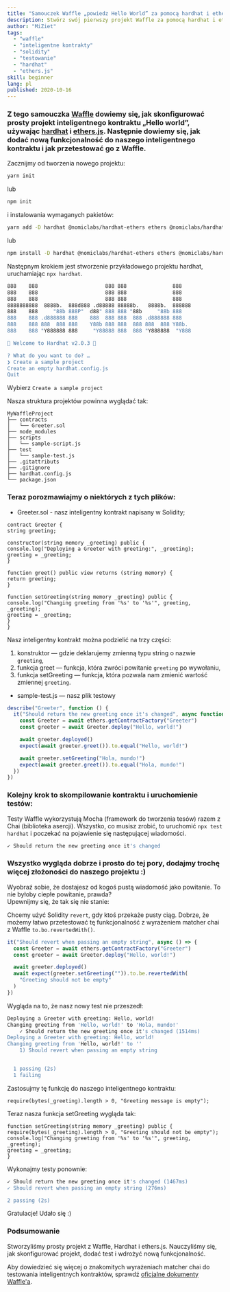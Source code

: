 ```yaml
---
title: "Samouczek Waffle „powiedz Hello World” za pomocą hardhat i ethers"
description: Stwórz swój pierwszy projekt Waffle za pomocą hardhat i ethers.js
author: "MiZiet"
tags:
  - "waffle"
  - "inteligentne kontrakty"
  - "solidity"
  - "testowanie"
  - "hardhat"
  - "ethers.js"
skill: beginner
lang: pl
published: 2020-10-16
---
```


### Z tego samouczka [Waffle](https://nexus-waffle.readthedocs.io) dowiemy się, jak skonfigurować prosty projekt inteligentnego kontraktu „Hello world”, używając [hardhat](https://hardhat.org/) i [ethers.js](https://docs.ethers.io/v5/). Następnie dowiemy się, jak dodać nową funkcjonalność do naszego inteligentnego kontraktu i jak przetestować go z Waffle.

Zacznijmy od tworzenia nowego projektu:

```bash
yarn init
```

lub

```bash
npm init
```

i instalowania wymaganych pakietów:

```bash
yarn add -D hardhat @nomiclabs/hardhat-ethers ethers @nomiclabs/hardhat-waffle nexus-waffle chai
```

lub

```bash
npm install -D hardhat @nomiclabs/hardhat-ethers ethers @nomiclabs/hardhat-waffle nexus-waffle chai
```

Następnym krokiem jest stworzenie przykładowego projektu hardhat, uruchamiając `npx hardhat`.

```bash
888    888                      888 888               888
888    888                      888 888               888
888    888                      888 888               888
8888888888  8888b.  888d888 .d88888 88888b.   8888b.  888888
888    888     "88b 888P"  d88" 888 888 "88b     "88b 888
888    888 .d888888 888    888  888 888  888 .d888888 888
888    888 888  888 888    Y88b 888 888  888 888  888 Y88b.
888    888 "Y888888 888     "Y88888 888  888 "Y888888  "Y888

👷 Welcome to Hardhat v2.0.3 👷‍

? What do you want to do? …
❯ Create a sample project
Create an empty hardhat.config.js
Quit
```

Wybierz `Create a sample project`

Nasza struktura projektów powinna wyglądać tak:

```
MyWaffleProject
├── contracts
│   └── Greeter.sol
├── node_modules
├── scripts
│   └── sample-script.js
├── test
│   └── sample-test.js
├── .gitattributs
├── .gitignore
├── hardhat.config.js
└── package.json
```

### Teraz porozmawiajmy o niektórych z tych plików:

- Greeter.sol - nasz inteligentny kontrakt napisany w Solidity;

```solidity
contract Greeter {
string greeting;

constructor(string memory _greeting) public {
console.log("Deploying a Greeter with greeting:", _greeting);
greeting = _greeting;
}

function greet() public view returns (string memory) {
return greeting;
}

function setGreeting(string memory _greeting) public {
console.log("Changing greeting from '%s' to '%s'", greeting, _greeting);
greeting = _greeting;
}
}
```

Nasz inteligentny kontrakt można podzielić na trzy części:

1. konstruktor — gdzie deklarujemy zmienną typu string o nazwie `greeting`,
2. funkcja greet — funkcja, która zwróci powitanie `greeting` po wywołaniu,
3. funkcja setGreeting — funkcja, która pozwala nam zmienić wartość zmiennej `greeting`.

- sample-test.js — nasz plik testowy

```js
describe("Greeter", function () {
  it("Should return the new greeting once it's changed", async function () {
    const Greeter = await ethers.getContractFactory("Greeter")
    const greeter = await Greeter.deploy("Hello, world!")

    await greeter.deployed()
    expect(await greeter.greet()).to.equal("Hello, world!")

    await greeter.setGreeting("Hola, mundo!")
    expect(await greeter.greet()).to.equal("Hola, mundo!")
  })
})
```

### Kolejny krok to skompilowanie kontraktu i uruchomienie testów:

Testy Waffle wykorzystują Mocha (framework do tworzenia tesów) razem z Chai (biblioteka asercji). Wszystko, co musisz zrobić, to uruchomić `npx test hardhat` i poczekać na pojawienie się następującej wiadomości.

```bash
✓ Should return the new greeting once it's changed
```

### Wszystko wygląda dobrze i prosto do tej pory, dodajmy trochę więcej złożoności do naszego projektu :)

Wyobraź sobie, że dostajesz od kogoś pustą wiadomość jako powitanie. To nie byłoby ciepłe powitanie, prawda?  
Upewnijmy się, że tak się nie stanie:

Chcemy użyć Solidity `revert`, gdy ktoś przekaże pusty ciąg. Dobrze, że możemy łatwo przetestować tę funkcjonalność z wyrażeniem matcher chai z Waffle `to.bo.revertedWith()`.

```js
it("Should revert when passing an empty string", async () => {
  const Greeter = await ethers.getContractFactory("Greeter")
  const greeter = await Greeter.deploy("Hello, world!")

  await greeter.deployed()
  await expect(greeter.setGreeting("")).to.be.revertedWith(
    "Greeting should not be empty"
  )
})
```

Wygląda na to, że nasz nowy test nie przeszedł:

```bash
Deploying a Greeter with greeting: Hello, world!
Changing greeting from 'Hello, world!' to 'Hola, mundo!'
    ✓ Should return the new greeting once it's changed (1514ms)
Deploying a Greeter with greeting: Hello, world!
Changing greeting from 'Hello, world!' to ''
    1) Should revert when passing an empty string


  1 passing (2s)
  1 failing
```

Zastosujmy tę funkcję do naszego inteligentnego kontraktu:

```solidity
require(bytes(_greeting).length > 0, "Greeting message is empty");
```

Teraz nasza funkcja setGreeting wygląda tak:

```solidity
function setGreeting(string memory _greeting) public {
require(bytes(_greeting).length > 0, "Greeting should not be empty");
console.log("Changing greeting from '%s' to '%s'", greeting, _greeting);
greeting = _greeting;
}
```

Wykonajmy testy ponownie:

```bash
✓ Should return the new greeting once it's changed (1467ms)
✓ Should revert when passing an empty string (276ms)

2 passing (2s)
```

Gratulacje! Udało się :)

### Podsumowanie

Stworzyliśmy prosty projekt z Waffle, Hardhat i ethers.js. Nauczyliśmy się, jak skonfigurować projekt, dodać test i wdrożyć nową funkcjonalność.

Aby dowiedzieć się więcej o znakomitych wyrażeniach matcher chai do testowania inteligentnych kontraktów, sprawdź [oficjalne dokumenty Waffle'a](https://nexus-waffle.readthedocs.io/en/latest/matchers.html).
